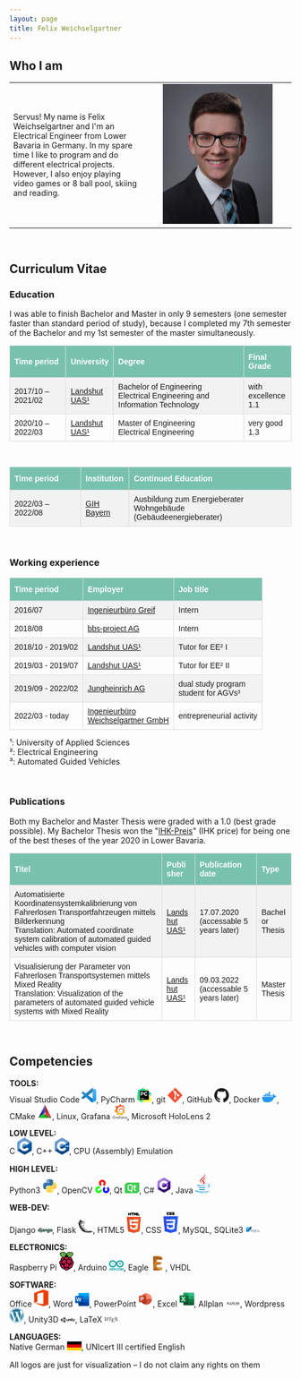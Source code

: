 ```yaml
---
layout: page
title: Felix Weichselgartner
---
```


## Who I am

<table>
  <tr>
    <td> Servus! My name is Felix Weichselgartner and I'm an Electrical Engineer from Lower Bavaria in Germany. In my spare time I like to program and do different electrical projects. However, I also enjoy playing video games or 8 ball pool, skiing and reading. </td>
    <td style="width:250px; height:250px; text-align:center; vertical-align:middle">
      <img src="assets/img/Felix.jpg" style="max-height:100%; max-width:100%" />
    </td>
  </tr>
</table>

<br>

## Curriculum Vitae

<style>
#vitae {
  font-family: Arial, Helvetica, sans-serif;
  border-collapse: collapse;
  width: 100%;
  word-break: break-word;
}

#vitae td, #vitae th {
  border: 1px solid #ddd;
  padding: 8px;
}

#vitae tr:nth-child(even){background-color: #f2f2f2;}

#vitae tr:hover {background-color: #ddd;}

#vitae th {
  padding-top: 12px;
  padding-bottom: 12px;
  text-align: left;
  background-color: #78C2AD;
  color: white;
}
</style>

### Education

I was able to finish Bachelor and Master in only 9 semesters (one semester faster than standard period of study), because I completed my 7th semester of the Bachelor and my 1st semester of the master simultaneously. 

<table id="vitae">
  <tr>
    <th>Time period</th>
    <th>University</th>
    <th>Degree</th>
    <th>Final Grade</th>
  </tr>
  <tr>
    <td>2017/10 – 2021/02</td>
    <td><a href="https://www.haw-landshut.de/">Landshut UAS¹</a></td>
    <td>Bachelor of Engineering <br> Electrical Engineering and Information Technology</td>
    <td>with excellence <br>1.1</td>
  </tr>
    <tr>
    <td>2020/10 – 2022/03</td>
    <td><a href="https://www.haw-landshut.de/">Landshut UAS¹</a></td>
    <td>Master of Engineering <br> Electrical Engineering</td>
    <td>very good <br>1.3</td>
  </tr>
</table>

<br>

<table id="vitae">
  <tr>
    <th>Time period</th>
    <th>Institution</th>
    <th>Continued Education</th>
  </tr>
  <tr>
    <td>2022/03 – 2022/08</td>
    <td><a href="https://gih-bayern.de/energieberatung/wohngebaeude/">GIH Bayern</a></td>
    <td>Ausbildung zum Energieberater Wohngebäude <br> (Gebäudeenergieberater)</td>
  </tr>
</table>


<br>

### Working experience

<table id="vitae">
  <tr>
    <th>Time period</th>
    <th>Employer</th>
    <th>Job title</th>
  </tr>
  <tr>
    <td>2016/07</td>
    <td><a href="http://ib-greif.de/index.htm">Ingenieurbüro Greif</a></td>
    <td>Intern</td>
  </tr>
  <tr>
    <td>2018/08</td>
    <td><a href="https://cargocollective.com/bbsproject">bbs-project AG</a></td>
    <td>Intern</td>
  </tr>
  <tr>
    <td>2018/10 - 2019/02</td>
    <td><a href="https://www.haw-landshut.de/">Landshut UAS¹</a></td>
    <td>Tutor for EE² I</td>
  </tr>
  <tr>
    <td>2019/03 - 2019/07</td>
    <td><a href="https://www.haw-landshut.de/">Landshut UAS¹</a></td>
    <td>Tutor for EE² II</td>
  </tr>
  <tr>
    <td>2019/09 - 2022/02</td>
    <td><a href="https://www.jungheinrich.de/">Jungheinrich AG</a></td>
    <td>dual study program <br>student for AGVs³</td>
  </tr>
  <tr>
    <td>2022/03 - today</td>
    <td><a href="https://www.energieausweise.online/">Ingenieurbüro <br>Weichselgartner GmbH</a></td>
    <td>entrepreneurial activity</td>
  </tr>
</table>

¹: University of Applied Sciences \
²: Electrical Engineering \
³: Automated Guided Vehicles

<br>

### Publications

Both my Bachelor and Master Thesis were graded with a 1.0 (best grade possible). My Bachelor Thesis won the "[IHK-Preis](https://www.linkedin.com/posts/ihkniederbayern_ihkniederbayern-ihkpreis-beruflichebildung-activity-6956233764968534016-TL1C?utm_source=linkedin_share&utm_medium=member_desktop_web)" (IHK price) for being one of the best theses of the year 2020 in Lower Bavaria.

<table id="vitae">
  <tr>
    <th>Titel</th>
    <th>Publisher</th>
    <th>Publication date</th>
    <th>Type</th>
  </tr>
  <tr>
    <td>Automatisierte Koordinatensystemkalibrierung von Fahrerlosen Transportfahrzeugen mittels Bilderkennung <br> Translation: Automated coordinate system calibration of automated guided vehicles with computer vision</td>
    <td><a href="https://www.haw-landshut.de/">Landshut UAS¹</a></td>
    <td>17.07.2020 (accessable 5 years later)</td>
    <td>Bachelor Thesis</td>
  </tr>
  <tr>
    <td>Visualisierung der Parameter von Fahrerlosen Transportsystemen mittels Mixed Reality <br> Translation: Visualization of the parameters of automated guided vehicle systems with Mixed Reality</td>
    <td><a href="https://www.haw-landshut.de/">Landshut UAS¹</a></td>
    <td>09.03.2022 (accessable 5 years later)</td>
    <td>Master Thesis</td>
  </tr>
</table>


<br>

## Competencies

**TOOLS:** \
Visual Studio Code <img alt="Visual Studio Code" width="26px" src="assets/logo/resized/vscode.png" />, PyCharm <img alt="PyCharm" width="26px" src="assets/logo/resized/pycharm.png" />, git <img alt="git" width="26px" src="assets/logo/resized/git.png" />, GitHub <img alt="GitHub" width="26px" src="assets/logo/resized/GitHub.png" />, Docker <img alt="Docker" width="26px" src="assets/logo/resized/docker.png" />, CMake <img alt="CMake" width="26px" src="assets/logo/resized/Cmake.png" />, Linux, Grafana <img alt="Grafana" width="26px" src="assets/logo/resized/Grafana.png" />, Microsoft HoloLens 2

**LOW LEVEL:** \
C <img alt="C" width="26px" src="assets/logo/resized/C.png" />, C++ <img alt="C++" width="26px" src="assets/logo/resized/C++.png" />, CPU (Assembly) Emulation

**HIGH LEVEL:** \
Python3 <img alt="Python3" width="26px" src="assets/logo/resized/Python.png" />, OpenCV <img alt="OpenCV" width="26px" src="assets/logo/resized/OpenCV.png" />, Qt <img alt="Qt" width="26px" src="assets/logo/resized/Qt.png" />, C# <img alt="Csharp" width="26px" src="assets/logo/resized/Cs.png" />, Java <img alt="Java" width="26px" src="assets/logo/resized/Java.png" />

**WEB-DEV:** \
Django <img alt="Django" width="26px" src="assets/logo/resized/django.png" />, Flask <img alt="Flask" width="26px" src="assets/logo/resized/Flask.png" />, HTML5 <img alt="HTML5" width="26px" src="assets/logo/resized/HTML.png" />, CSS <img alt="CSS3" width="26px" src="assets/logo/resized/CSS.png" />, MySQL, SQLite3 <img alt="SQLite3" width="26px" src="assets/logo/resized/SQLite.png" />

**ELECTRONICS:** \
Raspberry Pi <img alt="Raspberry Pi" width="26px" src="assets/logo/resized/RPi.png" />, Arduino <img alt="Arduino" width="26px" src="assets/logo/resized/Arduino.png" />, Eagle <img alt="Eagle" width="26px" src="assets/logo/resized/Eagle.png" />, VHDL

**SOFTWARE:** \
Office <img alt="Office" width="26px" src="assets/logo/resized/Office.png" />, Word <img alt="Word" width="26px" src="assets/logo/resized/Word.png" />, PowerPoint <img alt="PowerPoint" width="26px" src="assets/logo/resized/PowerPoint.png" />, Excel <img alt="Excel" width="26px" src="assets/logo/resized/Excel.png" />, Allplan <img alt="Allplan" width="26px" src="assets/logo/resized/Allplan.png" />, Wordpress <img alt="Wordpress" width="26px" src="assets/logo/resized/Wordpress.png" />, Unity3D <img alt="Unity3D" width="26px" src="assets/logo/resized/Unity3D.png" />, LaTeX <img alt="LaTeX" width="26px" src="assets/logo/resized/LaTeX.png" />

**LANGUAGES:** \
Native German <img alt="German" width="26px" src="assets/logo/resized/FlagDE.png" />, UNIcert III certified English

All logos are just for visualization – I do not claim any rights on them
